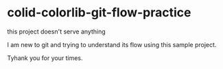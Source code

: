 # colid-colorlib-git-flow-practice

this project doesn't serve anything

I am new to git and trying to understand its flow using this sample project.


Tyhank you for your times.
